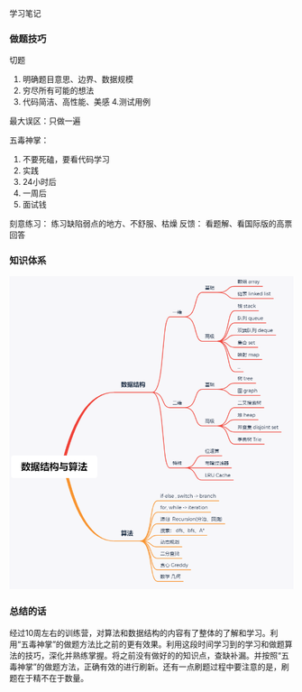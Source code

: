学习笔记

### 做题技巧
切题
1. 明确题目意思、边界、数据规模
2. 穷尽所有可能的想法
3. 代码简洁、高性能、美感
4.测试用例

最大误区：只做一遍

五毒神掌：

1. 不要死磕，要看代码学习
2. 实践
3. 24小时后
4. 一周后
5. 面试钱



刻意练习： 练习缺陷弱点的地方、不舒服、枯燥
反馈： 看题解、看国际版的高票回答

### 知识体系

![image-20201115204944623](./algorithm.png)

### 总结的话

  经过10周左右的训练营，对算法和数据结构的内容有了整体的了解和学习。利用“五毒神掌”的做题方法比之前的更有效果。利用这段时间学习到的学习和做题算法的技巧，深化并熟练掌握。将之前没有做好的的知识点，查缺补漏。并按照“五毒神掌”的做题方法，正确有效的进行刷新。还有一点刷题过程中要注意的是，刷题在于精不在于数量。
